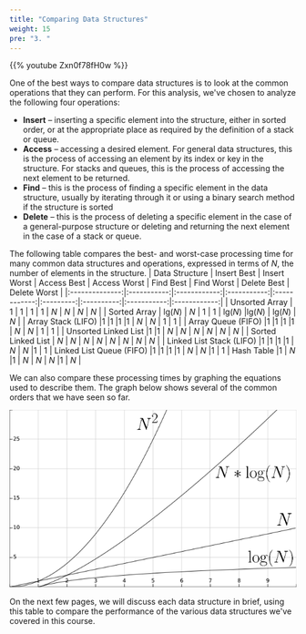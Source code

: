```yaml
---
title: "Comparing Data Structures"
weight: 15
pre: "3. "
---
```

{{% youtube Zxn0f78fH0w %}}

One of the best ways to compare data structures is to look at the common operations that they can perform. For this analysis, we've chosen to analyze the following four operations:

* **Insert** – inserting a specific element into the structure, either in sorted order, or at the appropriate place as required by the definition of a stack or queue. 
* **Access** – accessing a desired element. For general data structures, this is the process of accessing an element by its index or key in the structure. For stacks and queues, this is the process of accessing the next element to be returned.
* **Find** – this is the process of finding a specific element in the data structure, usually by iterating through it or using a binary search method if the structure is sorted
* **Delete** – this is the process of deleting a specific element in the case of a general-purpose structure or deleting and returning the next element in the case of a stack or queue. 

The following table compares the best- and worst-case processing time for many common data structures and operations, expressed in terms of $N$, the number of elements in the structure. 
| Data Structure | Insert Best | Insert Worst | Access Best | Access Worst | Find Best | Find Worst | Delete Best | Delete Worst |
|:--------------:|:-----------:|:------------:|:-----------:|:------------:|:---------:|:----------:|:-----------:|:------------:|
| Unsorted Array | $1$ | $1$ | $1$ | $1$ | $N$ | $N$ | $N$ | $N$ |
| Sorted Array | $\text{lg}(N)$ | $N$ | $1$ | $1$ | $\text{lg}(N)$ |$\text{lg}(N)$ | $\text{lg}(N)$ | $N$ |
| Array Stack (LIFO) |$1$ |$1$ |$1$ |$1$ | $N$ | $N$ | $1$ | $1$ |
| Array Queue (FIFO) |$1$ |$1$ |$1$ |$1$ | $N$ | $N$ | $1$ | $1$ |
| Unsorted Linked List |$1$ |$1$ | $N$ | $N$ | $N$ | $N$ | $N$ | $N$ |
| Sorted Linked List | $N$ | $N$ | $N$ | $N$ | $N$ | $N$ | $N$ | $N$ |
| Linked List Stack (LIFO) |$1$ |$1$ |$1$ |$1$ | $N$ | $N$ |$1$ | $1$
| Linked List Queue (FIFO) |$1$ |$1$ |$1$ |$1$ | $N$ | $N$ |$1$ | $1$
| Hash Table |$1$ | $N$ |$1$ | $N$ | $N$ | $N$ |$1$ | $N$ |

We can also compare these processing times by graphing the equations used to describe them. The graph below shows several of the common orders that we have seen so far.

![Graph](/images/12/12.3.graph.png)
 
On the next few pages, we will discuss each data structure in brief, using this table to compare the performance of the various data structures we've covered in this course.
